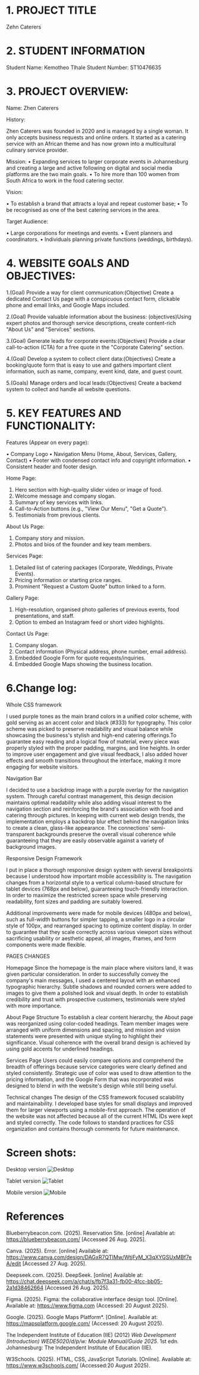# 1. PROJECT TITLE
Zehn Caterers

# 2. STUDENT INFORMATION
Student Name: Kemotheo Tlhale
Student Number: ST10476635

# 3. PROJECT OVERVIEW:

Name: Zhen Caterers

History:

Zhen Caterers was founded in 2020 and is managed by a single woman. It only accepts business requests and online orders. It started as a catering service with an African theme and has now grown into a multicultural culinary service provider.

Mission:
•	Expanding services to larger corporate events in Johannesburg and creating a large and active following on digital and social media platforms are the two   main goals. 
•	To hire more than 100 women from South Africa to work in the food catering sector.

Vision:

•	To establish a brand that attracts a loyal and repeat customer base; 
•	To be recognised as one of the best catering services in the area.

Target Audience:

•	Large corporations for meetings and events.
•	Event planners and coordinators.
•	Individuals planning private functions (weddings, birthdays).


# 4. WEBSITE GOALS AND OBJECTIVES:

1.(Goal) Provide a way for client communication:(Objective) Create a dedicated Contact Us page with a conspicuous contact form, clickable phone and email links, and Google Maps included.

2.(Goal) Provide valuable information about the business: (objectives)Using expert photos and thorough service descriptions, create content-rich "About Us" and "Services" sections.

3.(Goal) Generate leads for corporate events:(Objectives) Provide a clear call-to-action (CTA) for a free quote in the "Corporate Catering" section.

4.(Goal) Develop a system to collect client data:(Objectives) Create a booking/quote form that is easy to use and gathers important client information, such as name, company, event kind, date, and guest count.

5.(Goals) Manage orders and local leads:(Objectives) Create a backend system to collect and handle all website questions.

# 5. KEY FEATURES AND FUNCTIONALITY:

Features (Appear on every page):

•	Company Logo
•	Navigation Menu (Home, About, Services, Gallery, Contact)
•	Footer with condensed contact info and copyright information.
•	Consistent header and footer design.

Home Page:

1.	Hero section with high-quality slider video or image of food.
2.	Welcome message and company slogan.
3.	Summary of key services with links.
4.	Call-to-Action buttons (e.g., "View Our Menu", "Get a Quote").
5.	Testimonials from previous clients.

About Us Page:

1.	Company story and mission.
2.	Photos and bios of the founder and key team members.

Services Page:

1.	Detailed list of catering packages (Corporate, Weddings, Private Events).
2.	Pricing information or starting price ranges.
3.	Prominent "Request a Custom Quote" button linked to a form.


Gallery Page:

1.	High-resolution, organised photo galleries of previous events, food presentations, and staff.
2.	Option to embed an Instagram feed or short video highlights.

Contact Us Page:

1.	Company slogan.
2.	Contact information (Physical address, phone number, email address).
3.	Embedded Google Form for quote requests/inquiries.
4.	Embedded Google Maps showing the business location.

# 6.Change log:

Whole CSS framework

I used purple tones as the main brand colors in a unified color scheme, with gold serving as an accent color and black (#333) for typography.  This color scheme was picked to preserve readability and visual balance while showcasing the business's stylish and high-end catering offerings.To guarantee easy reading and a logical flow of material, every piece was properly styled with the proper padding, margins, and line heights.  In order to improve user engagement and give visual feedback, I also added hover effects and smooth transitions throughout the interface, making it more engaging for website visitors.

Navigation Bar

I decided to use a backdrop image with a purple overlay for the navigation system.  Through careful contrast management, this design decision maintains optimal readability while also adding visual interest to the navigation section and reinforcing the brand's association with food and catering through pictures.  In keeping with current web design trends, the implementation employs a backdrop blur effect behind the navigation links to create a clean, glass-like appearance.  The connections' semi-transparent backgrounds preserve the overall visual coherence while guaranteeing that they are easily observable against a variety of background images.

Responsive Design Framework

I put in place a thorough responsive design system with several breakpoints because I understood how important mobile accessibility is.  The navigation changes from a horizontal style to a vertical column-based structure for tablet devices (768px and below), guaranteeing touch-friendly interaction.  In order to maximize the restricted screen space while preserving readability, font sizes and padding are suitably lowered.

 Additional improvements were made for mobile devices (480px and below), such as full-width buttons for simpler tapping, a smaller logo in a circular style of 100px, and rearranged spacing to optimize content display.  In order to guarantee that they scale correctly across various viewport sizes without sacrificing usability or aesthetic appeal, all images, iframes, and form components were made flexible.

 PAGES CHANGES

 Homepage 
 Since the homepage is the main place where visitors land, it was given particular consideration.  In order to successfully convey the company's main messages, I used a centered layout with an enhanced typographic hierarchy.  Subtle shadows and rounded corners were added to images to give them a polished look and visual depth.  In order to establish credibility and trust with prospective customers, testimonials were styled with more importance.

 About Page Structure
 To establish a clear content hierarchy, the About page was reorganized using color-coded headings.  Team member images were arranged with uniform dimensions and spacing, and mission and vision statements were presented with unique styling to highlight their significance.  Visual coherence with the overall brand design is achieved by using gold accents for underlined headings.

 Services Page
 Users could easily compare options and comprehend the breadth of offerings because service categories were clearly defined and styled consistently.  Strategic use of color was used to draw attention to the pricing information, and the Google Form that was incorporated was designed to blend in with the website's design while still being useful.

 Technical changes
 The design of the CSS framework focused scalability and maintainability.  I developed base styles for small displays and improved them for larger viewports using a mobile-first approach.  The operation of the website was not affected because all of the current HTML IDs were kept and styled correctly.  The code follows to standard practices for CSS organization and contains thorough comments for future maintenance.


# Screen shots:

Desktop version
 <img src="_images/_Desktopversion.png" alt="Desktop">

 Tablet version
 <img src="_images/_tablet.png" alt="Tablet">

 Mobile version
 <img src="_images/_mobliephone.png" alt="Mobile">

 # References

Blueberrybeacon.com. (2025). Reservation Site. [online] Available at: https://blueberrybeacon.com/ [Accessed 26 Aug. 2025].

Canva. (2025). Error. [online] Available at: https://www.canva.com/design/DAGxR7QTIMw/WtjFyM_X3qXYGSUxMBf7eA/edit [Accessed 27 Aug. 2025].

Deepseek.com. (2025). DeepSeek. [online] Available at: https://chat.deepseek.com/a/chat/s/fb7f3a31-fb00-4fcc-bb05-2a1d38462664 [Accessed 26 Aug. 2025].

Figma. (2025). Figma: the collaborative interface design tool. [Online]. Available at: https://www.figma.com (Accessed: 20 August 2025).

Google. (2025). Google Maps Platform*. [Online]. Available at: https://mapsplatform.google.com/ (Accessed: 20 August 2025).

The Independent Institute of Education (IIE) (2012) *Web Development (Introduction) WEDE5020/d/p/w: Module Manual/Guide 2025*. 1st edn. Johannesburg: The Independent Institute of Education (IIE).

W3Schools. (2025). HTML, CSS, JavaScript Tutorials. [Online]. Available at: https://www.w3schools.com/ (Accessed:20 August 2025).

